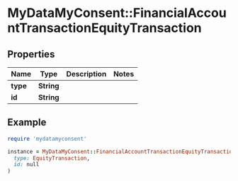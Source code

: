 # MyDataMyConsent::FinancialAccountTransactionEquityTransaction

## Properties

| Name | Type | Description | Notes |
| ---- | ---- | ----------- | ----- |
| **type** | **String** |  |  |
| **id** | **String** |  |  |

## Example

```ruby
require 'mydatamyconsent'

instance = MyDataMyConsent::FinancialAccountTransactionEquityTransaction.new(
  type: EquityTransaction,
  id: null
)
```

